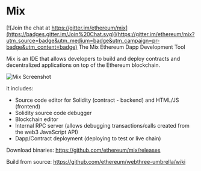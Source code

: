# Mix

[![Join the chat at https://gitter.im/ethereum/mix](https://badges.gitter.im/Join%20Chat.svg)](https://gitter.im/ethereum/mix?utm_source=badge&utm_medium=badge&utm_campaign=pr-badge&utm_content=badge)
The Mix Ethereum Dapp Development Tool

Mix is an IDE that allows developers to build and deploy contracts and decentralized applications on top of the Ethereum blockchain.

![Mix Screenshot](../../mix/blob/ReadMe/MixScreenshot.png?raw=true)

it includes:

  - Source code editor for Solidity (contract - backend) and HTML/JS (frontend)
  - Solidity source code debugger
  - Blockchain editor
  - Internal RPC server (allows debugging transactions/calls created from the web3 JavaScript API)
  - Dapp/Contract deployment (deploying to test or live chain)

Download binaries:
    https://github.com/ethereum/mix/releases
    
Build from source:
    https://github.com/ethereum/webthree-umbrella/wiki

